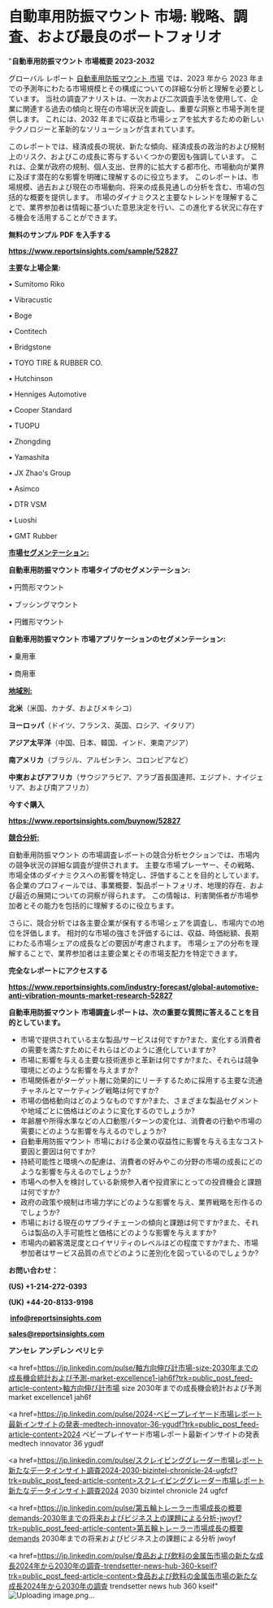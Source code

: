 # 自動車用防振マウント 市場: 戦略、調査、および最良のポートフォリオ

"<strong>自動車用防振マウント 市場概要 2023-2032</strong>

グローバル レポート <a href=https://www.reportsinsights.com/sample/52827>自動車用防振マウント 市場</a> では、2023 年から 2023 年までの予測年にわたる市場規模とその構成についての詳細な分析と理解を必要としています。 当社の調査アナリストは、一次および二次調査手法を使用して、企業に関連する過去の傾向と現在の市場状況を調査し、重要な洞察と市場予測を提供します。 これには、2032 年までに収益と市場シェアを拡大​​するための新しいテクノロジーと革新的なソリューションが含まれています。

このレポートでは、経済成長の現状、新たな傾向、経済成長の政治的および規制上のリスク、およびこの成長に寄与するいくつかの要因も強調しています。 これは、企業が政府の規制、個人支出、世界的に拡大する都市化、市場動向が業界に及ぼす潜在的な影響を明確に理解するのに役立ちます。 このレポートは、市場規模、過去および現在の市場動向、将来の成長見通しの分析を含む、市場の包括的な概要を提供します。 市場のダイナミクスと主要なトレンドを理解することで、業界参加者は情報に基づいた意思決定を行い、この進化する状況に存在する機会を活用することができます。

<strong><b>無料のサンプル PDF を入手する</b></strong>

<a href=https://www.reportsinsights.com/sample/52827><strong><u>https://www.reportsinsights.com/sample/52827</u></strong></a>

<strong>主要な上場企業:</strong>

• Sumitomo Riko

• Vibracustic

• Boge

• Contitech

• Bridgstone

• TOYO TIRE & RUBBER CO.

• Hutchinson

• Henniges Automotive

• Cooper Standard

• TUOPU

• Zhongding

• Yamashita

• JX Zhao's Group

• Asimco

• DTR VSM

• Luoshi

• GMT Rubber

<strong><u>市場セグメンテーション</u></strong><strong><u>:</u></strong>

<strong>自動車用防振マウント 市場タイプのセグメンテーション:</strong>

• 円筒形マウント

• ブッシングマウント

• 円錐形マウント

<strong>自動車用防振マウント 市場アプリケーションのセグメンテーション:</strong>

• 乗用車

• 商用車

<strong><u>地域別</u></strong><strong><u>:</u></strong>

<strong>北米</strong>（米国、カナダ、およびメキシコ）

<strong>ヨーロッパ</strong>（ドイツ、フランス、英国、ロシア、イタリア）

<strong>アジア太平洋</strong>（中国、日本、韓国、インド、東南アジア）

<strong>南アメリカ</strong>（ブラジル、アルゼンチン、コロンビアなど）

<strong>中東およびアフリカ</strong>（サウジアラビア、アラブ首長国連邦、エジプト、ナイジェリア、および南アフリカ）

<strong>今すぐ購入</strong>

<a href=https://www.reportsinsights.com/buynow/52827><strong><u>https://www.reportsinsights.com/buynow/52827</u></strong></a>

<strong><u>競合分析:</u></strong>

自動車用防振マウント の市場調査レポートの競合分析セクションでは、市場内の競争状況の詳細な調査が提供されます。 主要な市場プレーヤー、その戦略、市場全体のダイナミクスへの影響を特定し、評価することを目的としています。 各企業のプロフィールでは、事業概要、製品ポートフォリオ、地理的存在、および最近の展開についての洞察が得られます。 この情報は、利害関係者が市場参加者とその能力を包括的に理解するのに役立ちます。

さらに、競合分析では各主要企業が保有する市場シェアを調査し、市場内での地位を評価します。 相対的な市場の強さを評価するには、収益、時価総額、長期にわたる市場シェアの成長などの要因が考慮されます。 市場シェアの分布を理解することで、業界参加者は主要企業とその市場支配力を特定できます。

<strong>完全なレポートにアクセスする</strong>

<a href=https://www.reportsinsights.com/industry-forecast/global-automotive-anti-vibration-mounts-market-research-52827><strong><u><b>https://www.reportsinsights.com/industry-forecast/global-automotive-anti-vibration-mounts-market-research-52827</b></u></strong></a>

<strong><b>自動車用防振マウント 市場調査レポートは、次の重要な質問に答えることを目的としています。</b></strong>
<ul>
  <li>市場で提供されている主な製品/サービスは何ですか?また、変化する消費者の需要を満たすためにそれらはどのように進化していますか?</li>
  <li>市場に影響を与える主要な技術進歩と革新は何ですか?また、それらは競争環境にどのような影響を与えますか?</li>
  <li>市場関係者がターゲット層に効果的にリーチするために採用する主要な流通チャネルとマーケティング戦略は何ですか?</li>
  <li>市場の価格動向はどのようなものですか?また、さまざまな製品セグメントや地域ごとに価格はどのように変化するのでしょうか?</li>
  <li>年齢層や所得水準などの人口動態パターンの変化は、消費者の行動や市場の需要にどのような影響を与えるのでしょうか?</li>
  <li>自動車用防振マウント 市場における企業の収益性に影響を与える主なコスト要因と要因は何ですか?</li>
  <li>持続可能性と環境への配慮は、消費者の好みやこの分野の市場の成長にどのような影響を与えるのでしょうか?</li>
  <li>市場への参入を検討している新規参入者や投資家にとっての投資機会と課題は何ですか?</li>
  <li>政府の政策や規制は市場力学にどのような影響を与え、業界戦略を形作るのでしょうか?</li>
  <li>市場における現在のサプライチェーンの傾向と課題は何ですか?また、それらは製品の入手可能性と価格にどのような影響を与えますか?</li>
  <li>市場内の顧客満足度とロイヤリティのレベルはどの程度ですか?また、市場参加者はサービス品質の点でどのように差別化を図っているのでしょうか?</li>
</ul>
<strong>お問い合わせ：</strong>

<strong>(US) +1-214-272-0393</strong>

<strong>(UK) +44-20-8133-9198</strong>

<strong> </strong><a href=info@reportsinsights.com><strong><u>info@reportsinsights.com</u></strong></a>

<a href=sales@reportsinsights.com><strong><u>sales@reportsinsights.com</u></strong></a>

<strong>アンセレ アンデレン ベリヒテ</strong>

<a href=https://jp.linkedin.com/pulse/軸方向伸び計市場-size-2030年までの成長機会統計および予測-market-excellence1-jah6f?trk=public_post_feed-article-content>軸方向伸び計市場 size 2030年までの成長機会統計および予測 market excellence1 jah6f</a>

<a href=https://jp.linkedin.com/pulse/2024-ベビープレイヤード市場レポート最新インサイトの発表-medtech-innovator-36-ygudf?trk=public_post_feed-article-content>2024 ベビープレイヤード市場レポート最新インサイトの発表 medtech innovator 36 ygudf</a>

<a href=https://jp.linkedin.com/pulse/スクレイピンググレーダー市場レポート新たなデータインサイト調査2024-2030-bizintel-chronicle-24-ugfcf?trk=public_post_feed-article-content>スクレイピンググレーダー市場レポート新たなデータインサイト調査2024 2030 bizintel chronicle 24 ugfcf</a>

<a href=https://jp.linkedin.com/pulse/第五輪トレーラー市場成長の概要demands-2030年までの将来およびビジネス上の課題による分析-jwoyf?trk=public_post_feed-article-content>第五輪トレーラー市場成長の概要demands 2030年までの将来およびビジネス上の課題による分析 jwoyf</a>

<a href=https://jp.linkedin.com/pulse/食品および飲料の金属缶市場の新たな成長2024年から2030年の調査-trendsetter-news-hub-360-kseif?trk=public_post_feed-article-content>食品および飲料の金属缶市場の新たな成長2024年から2030年の調査 trendsetter news hub 360 kseif</a>"
![Uploading image.png…]()

